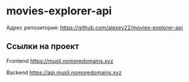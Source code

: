 # movies-explorer-api

Адрес репозитория: https://github.com/alexey22/movies-explorer-api

## Ссылки на проект

Frontend https://musli.nomoredomains.xyz

Backend https://api.musli.nomoredomains.xyz

